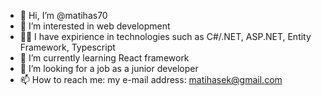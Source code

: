 - 👋 Hi, I’m @matihas70
- 👀 I’m interested in web development
- 🧑‍💻 I have expirience in technologies such as C#/.NET, ASP.NET, Entity Framework, Typescript
- 🌱 I’m currently learning React framework
- 💞️ I’m looking for a job as a junior developer
- 📫 How to reach me: my e-mail address: matihasek@gmail.com

<!---
matihas70/matihas70 is a ✨ special ✨ repository because its `README.md` (this file) appears on your GitHub profile.
You can click the Preview link to take a look at your changes.
--->
